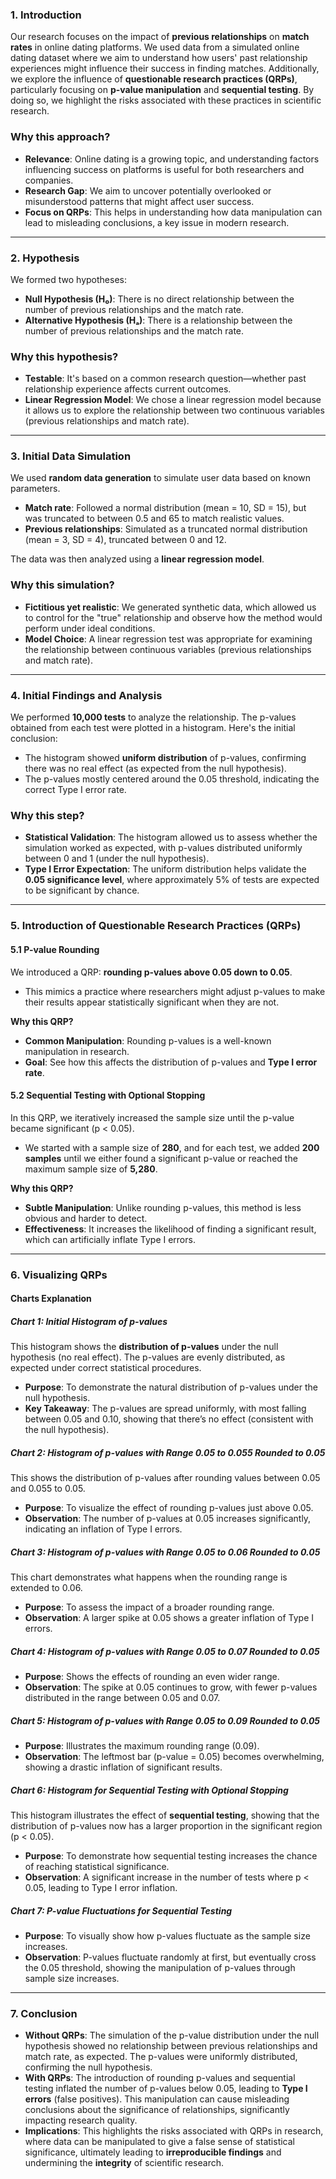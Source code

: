### 1. **Introduction**
Our research focuses on the impact of **previous relationships** on **match rates** in online dating platforms. We used data from a simulated online dating dataset where we aim to understand how users' past relationship experiences might influence their success in finding matches. Additionally, we explore the influence of **questionable research practices (QRPs)**, particularly focusing on **p-value manipulation** and **sequential testing**. By doing so, we highlight the risks associated with these practices in scientific research.

### Why this approach?
- **Relevance**: Online dating is a growing topic, and understanding factors influencing success on platforms is useful for both researchers and companies.
- **Research Gap**: We aim to uncover potentially overlooked or misunderstood patterns that might affect user success.
- **Focus on QRPs**: This helps in understanding how data manipulation can lead to misleading conclusions, a key issue in modern research.

---

### 2. **Hypothesis**
We formed two hypotheses:
- **Null Hypothesis (H₀)**: There is no direct relationship between the number of previous relationships and the match rate.
- **Alternative Hypothesis (Hₐ)**: There is a relationship between the number of previous relationships and the match rate.

### Why this hypothesis?
- **Testable**: It's based on a common research question—whether past relationship experience affects current outcomes.
- **Linear Regression Model**: We chose a linear regression model because it allows us to explore the relationship between two continuous variables (previous relationships and match rate).

---

### 3. **Initial Data Simulation**
We used **random data generation** to simulate user data based on known parameters. 
- **Match rate**: Followed a normal distribution (mean = 10, SD = 15), but was truncated to between 0.5 and 65 to match realistic values.
- **Previous relationships**: Simulated as a truncated normal distribution (mean = 3, SD = 4), truncated between 0 and 12.
  
The data was then analyzed using a **linear regression model**.

### Why this simulation?
- **Fictitious yet realistic**: We generated synthetic data, which allowed us to control for the "true" relationship and observe how the method would perform under ideal conditions.
- **Model Choice**: A linear regression test was appropriate for examining the relationship between continuous variables (previous relationships and match rate).

---

### 4. **Initial Findings and Analysis**
We performed **10,000 tests** to analyze the relationship. The p-values obtained from each test were plotted in a histogram. Here's the initial conclusion:
- The histogram showed **uniform distribution** of p-values, confirming there was no real effect (as expected from the null hypothesis).
- The p-values mostly centered around the 0.05 threshold, indicating the correct Type I error rate.

### Why this step?
- **Statistical Validation**: The histogram allowed us to assess whether the simulation worked as expected, with p-values distributed uniformly between 0 and 1 (under the null hypothesis).
- **Type I Error Expectation**: The uniform distribution helps validate the **0.05 significance level**, where approximately 5% of tests are expected to be significant by chance.

---

### 5. **Introduction of Questionable Research Practices (QRPs)**

#### 5.1 **P-value Rounding**
We introduced a QRP: **rounding p-values above 0.05 down to 0.05**.
- This mimics a practice where researchers might adjust p-values to make their results appear statistically significant when they are not.

**Why this QRP?**
- **Common Manipulation**: Rounding p-values is a well-known manipulation in research.
- **Goal**: See how this affects the distribution of p-values and **Type I error rate**.

#### 5.2 **Sequential Testing with Optional Stopping**
In this QRP, we iteratively increased the sample size until the p-value became significant (p < 0.05).
- We started with a sample size of **280**, and for each test, we added **200 samples** until we either found a significant p-value or reached the maximum sample size of **5,280**.

**Why this QRP?**
- **Subtle Manipulation**: Unlike rounding p-values, this method is less obvious and harder to detect.
- **Effectiveness**: It increases the likelihood of finding a significant result, which can artificially inflate Type I errors.

---

### 6. **Visualizing QRPs**

#### **Charts Explanation**

##### **Chart 1: Initial Histogram of p-values**
This histogram shows the **distribution of p-values** under the null hypothesis (no real effect). The p-values are evenly distributed, as expected under correct statistical procedures.

- **Purpose**: To demonstrate the natural distribution of p-values under the null hypothesis.
- **Key Takeaway**: The p-values are spread uniformly, with most falling between 0.05 and 0.10, showing that there’s no effect (consistent with the null hypothesis).

##### **Chart 2: Histogram of p-values with Range 0.05 to 0.055 Rounded to 0.05**
This shows the distribution of p-values after rounding values between 0.05 and 0.055 to 0.05.
- **Purpose**: To visualize the effect of rounding p-values just above 0.05.
- **Observation**: The number of p-values at 0.05 increases significantly, indicating an inflation of Type I errors.

##### **Chart 3: Histogram of p-values with Range 0.05 to 0.06 Rounded to 0.05**
This chart demonstrates what happens when the rounding range is extended to 0.06.
- **Purpose**: To assess the impact of a broader rounding range.
- **Observation**: A larger spike at 0.05 shows a greater inflation of Type I errors.

##### **Chart 4: Histogram of p-values with Range 0.05 to 0.07 Rounded to 0.05**
- **Purpose**: Shows the effects of rounding an even wider range.
- **Observation**: The spike at 0.05 continues to grow, with fewer p-values distributed in the range between 0.05 and 0.07.

##### **Chart 5: Histogram of p-values with Range 0.05 to 0.09 Rounded to 0.05**
- **Purpose**: Illustrates the maximum rounding range (0.09).
- **Observation**: The leftmost bar (p-value = 0.05) becomes overwhelming, showing a drastic inflation of significant results.

##### **Chart 6: Histogram for Sequential Testing with Optional Stopping**
This histogram illustrates the effect of **sequential testing**, showing that the distribution of p-values now has a larger proportion in the significant region (p < 0.05).
- **Purpose**: To demonstrate how sequential testing increases the chance of reaching statistical significance.
- **Observation**: A significant increase in the number of tests where p < 0.05, leading to Type I error inflation.

##### **Chart 7: P-value Fluctuations for Sequential Testing**
- **Purpose**: To visually show how p-values fluctuate as the sample size increases.
- **Observation**: P-values fluctuate randomly at first, but eventually cross the 0.05 threshold, showing the manipulation of p-values through sample size increases.

---

### 7. **Conclusion**
- **Without QRPs**: The simulation of the p-value distribution under the null hypothesis showed no relationship between previous relationships and match rate, as expected. The p-values were uniformly distributed, confirming the null hypothesis.
- **With QRPs**: The introduction of rounding p-values and sequential testing inflated the number of p-values below 0.05, leading to **Type I errors** (false positives). This manipulation can cause misleading conclusions about the significance of relationships, significantly impacting research quality.
- **Implications**: This highlights the risks associated with QRPs in research, where data can be manipulated to give a false sense of statistical significance, ultimately leading to **irreproducible findings** and undermining the **integrity** of scientific research.